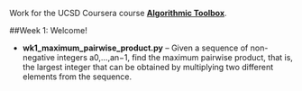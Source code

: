 Work for the UCSD Coursera course [**Algorithmic Toolbox**](https://www.coursera.org/learn/algorithmic-toolbox/home/welcome).

##Week 1: Welcome!
* **wk1_maximum_pairwise_product.py** – Given a sequence of non-negative integers a0,…,an−1, find the maximum pairwise product, that is, the largest integer that can be obtained by multiplying two different elements from the sequence.
